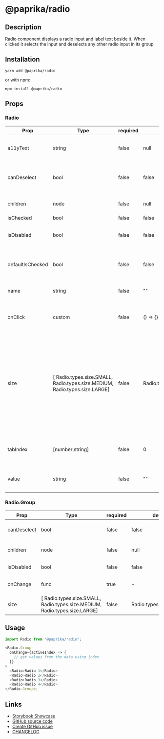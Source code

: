 <!-- start: Autogenerated - do not modify -->

# @paprika/radio

## Description

Radio component displays a radio input and label text beside it. When clicked it selects the input and deselects any other radio input in its group

## Installation

```
yarn add @paprika/radio
```

or with npm:

```
npm install @paprika/radio
```

## Props

### Radio

| Prop             | Type                                                                       | required | default                 | Description                                                                                                                                    |
| ---------------- | -------------------------------------------------------------------------- | -------- | ----------------------- | ---------------------------------------------------------------------------------------------------------------------------------------------- |
| a11yText         | string                                                                     | false    | null                    | Used for aria-label on the radio input                                                                                                         |
| canDeselect      | bool                                                                       | false    | false                   | Describe if the radio started as selected or not                                                                                               |
| children         | node                                                                       | false    | null                    | Used for label contents                                                                                                                        |
| isChecked        | bool                                                                       | false    | false                   |                                                                                                                                                |
| isDisabled       | bool                                                                       | false    | false                   | Describe if the radio is disabled or not                                                                                                       |
| defaultIsChecked | bool                                                                       | false    | false                   | Describe if the radio started as checked or not                                                                                                |
| name             | string                                                                     | false    | ""                      | Name provided for accessibility                                                                                                                |
| onClick          | custom                                                                     | false    | () => {}                | onClick provided by parent Group component                                                                                                     |
| size             | [ Radio.types.size.SMALL, Radio.types.size.MEDIUM, Radio.types.size.LARGE] | false    | Radio.types.size.MEDIUM | Size of the labels provided by parent Group component. Size SMALL is depreciated in the design guideline therefore, please use MEDIUM instead. |
| tabIndex         | [number,string]                                                            | false    | 0                       | Value for tabindex attribute to override the default of 0.                                                                                     |
| value            | string                                                                     | false    | ""                      | Value applied to the input if needed.                                                                                                          |

### Radio.Group

| Prop        | Type                                                                       | required | default                 | Description                        |
| ----------- | -------------------------------------------------------------------------- | -------- | ----------------------- | ---------------------------------- |
| canDeselect | bool                                                                       | false    | false                   | Can deselect any radio             |
| children    | node                                                                       | false    | null                    | The individual radio items.        |
| isDisabled  | bool                                                                       | false    | false                   | Are all radios disabled            |
| onChange    | func                                                                       | true     | -                       | On change of radio selection.      |
| size        | [ Radio.types.size.SMALL, Radio.types.size.MEDIUM, Radio.types.size.LARGE] | false    | Radio.types.size.MEDIUM | The size for all radio components. |

<!-- end: Autogenerated - do not modify -->
<!-- content -->

## Usage

```js
import Radio from "@paprika/radio";

<Radio.Group
  onChange={activeIndex => {
    // get values from the data using index
  }}
>
  <Radio>Radio 1</Radio>
  <Radio>Radio 2</Radio>
  <Radio>Radio 3</Radio>
  <Radio>Radio 4</Radio>
</Radio.Group>;
```

<!-- eoContent -->

## Links

- [Storybook Showcase](https://paprika.highbond.com/?path=/story/forms-radio--showcase)
- [GitHub source code](https://github.com/acl-services/paprika/tree/master/packages/Radio/src)
- [Create GitHub issue](https://github.com/acl-services/paprika/issues/new?label=[]&title=@paprika/radio%20[help]:%20your%20short%20description&body=%0A%23%20Help%20wanted%0A%0A%23%23%20Please%20write%20your%20question.%0A*A%20clear%20and%20concise%20description%20of%20what%20the%20question%20is*%0A%0A%23%23%20Additional%20context%0A*Add%20any%20other%20context%20or%20screenshots%20about%20your%20question%20here.*%0A)
- [CHANGELOG](https://github.com/acl-services/paprika/tree/master/packages/Radio/CHANGELOG.md)
